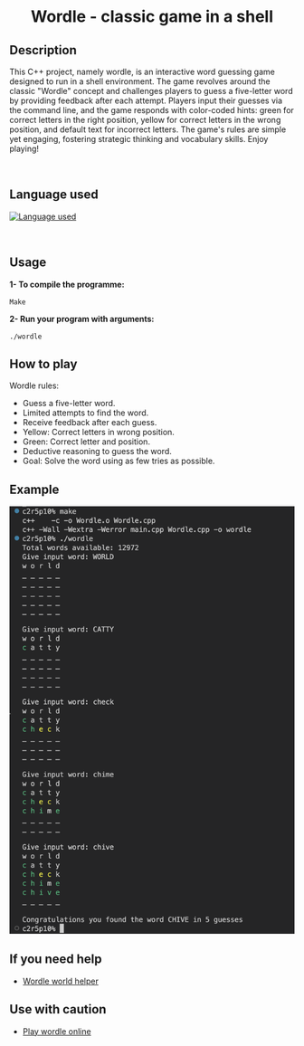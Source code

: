 # <center>Wordle - classic game in a shell</center>

## Description

This C++ project, namely wordle, is an interactive word guessing game designed to run in a shell environment. The game revolves around the classic "Wordle" concept and challenges players to guess a five-letter word by providing feedback after each attempt. Players input their guesses via the command line, and the game responds with color-coded hints: green for correct letters in the right position, yellow for correct letters in the wrong position, and default text for incorrect letters. The game's rules are simple yet engaging, fostering strategic thinking and vocabulary skills. Enjoy playing!

<br>

## Language used
[![Language used](https://skills.thijs.gg/icons?i=cpp)](https://skills.thijs.gg)

<br>

## Usage
**1- To compile the programme:**

    Make

**2- Run your program with arguments:**

	./wordle

## How to play

Wordle rules:

- Guess a five-letter word.
- Limited attempts to find the word.
- Receive feedback after each guess.
- Yellow: Correct letters in wrong position.
- Green: Correct letter and position.
- Deductive reasoning to guess the word.
- Goal: Solve the word using as few tries as possible.

## Example

![Visulization](diagram/wordle.png)

## If you need help

+ [Wordle world helper](https://word.tips/wordle/)

## Use with caution

+ [Play wordle online](https://wordlewordle.org/)
